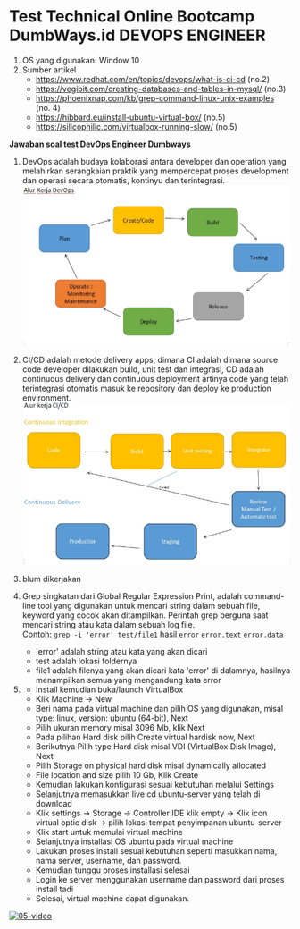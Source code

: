 # Test Technical Online Bootcamp DumbWays.id DEVOPS ENGINEER
1. OS yang digunakan: Window 10
2. Sumber artikel
   - https://www.redhat.com/en/topics/devops/what-is-ci-cd (no.2)
   - https://vegibit.com/creating-databases-and-tables-in-mysql/ (no.3)
   - https://phoenixnap.com/kb/grep-command-linux-unix-examples (no. 4)
   - https://hibbard.eu/install-ubuntu-virtual-box/ (no.5)
   - https://silicophilic.com/virtualbox-running-slow/ (no.5)


**Jawaban soal test DevOps Engineer Dumbways**
1. DevOps adalah budaya kolaborasi antara developer dan operation yang melahirkan serangkaian praktik yang mempercepat proses development dan operasi secara otomatis, kontinyu dan terintegrasi.
![01.jpg](images/01.jpg)

2. CI/CD adalah metode delivery apps, dimana CI adalah dimana source code developer dilakukan build, unit test dan integrasi, CD adalah continuous delivery dan continuous deployment artinya code yang telah terintegrasi otomatis masuk ke repository dan deploy ke production environment.\
![02.jpg](images/02.jpg)

3. blum dikerjakan


4. Grep singkatan dari Global Regular Expression Print, adalah command-line tool yang digunakan untuk mencari string dalam sebuah file, keyword yang cocok akan ditampilkan. Perintah grep berguna saat mencari string atau kata dalam sebuah log file.\
Contoh:
  `grep -i 'error' test/file1`
  hasil `error`
  `error.text`
  `error.data` 
    - 'error' adalah string atau kata yang akan dicari
    - test adalah lokasi foldernya
    - file1 adalah filenya yang akan dicari kata 'error' di dalamnya, hasilnya menampilkan semua yang mengandung kata error

5. - Install kemudian buka/launch VirtualBox
   - Klik Machine -> New
   - Beri nama pada virtual machine dan pilih OS yang digunakan, misal type: linux, version: ubuntu (64-bit), Next
   - Pilih ukuran memory misal 3096 Mb, klik Next
   - Pada pilihan Hard disk pilih Create virtual hardisk now, Next
   - Berikutnya Pilih type Hard disk misal VDI (VirtualBox Disk Image), Next
   - Pilih Storage on physical hard disk misal dynamically allocated
   - File location and size pilih 10 Gb, Klik Create
   - Kemudian lakukan konfigurasi sesuai kebutuhan melalui Settings
   - Selanjutnya memasukkan live cd ubuntu-server yang telah di download
   - Klik settings -> Storage -> Controller IDE klik empty -> Klik icon virtual optic disk -> pilih lokasi tempat penyimpanan ubuntu-server
   - Klik start untuk memulai virtual machine
   - Selanjutnya installasi OS ubuntu pada virtual machine 
   - Lakukan proses install sesuai kebutuhan seperti masukkan nama, nama server, username, dan password.
   - Kemudian tunggu proses installasi selesai
   - Login ke server menggunakan username dan password dari proses install tadi
   - Selesai, virtual machine dapat digunakan.
   
[![05-video](http://img.youtube.com/vi/TW9N3elJ4ks/3.jpg)](http://www.youtube.com/watch?v=TW9N3elJ4ks)

